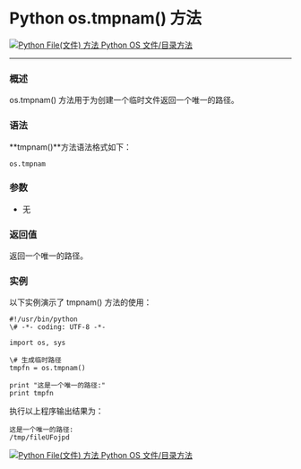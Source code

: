 Python os.tmpnam() 方法
=====================

 [![Python File(文件) 方法](../images/up.gif) Python OS 文件/目录方法](os-file-methods.html)

* * *

### 概述

os.tmpnam() 方法用于为创建一个临时文件返回一个唯一的路径。

### 语法

**tmpnam()**方法语法格式如下：
```
os.tmpnam
```
### 参数

*   无
    

### 返回值

返回一个唯一的路径。

### 实例

以下实例演示了 tmpnam() 方法的使用：
```
#!/usr/bin/python
\# -*- coding: UTF-8 -*-

import os, sys

\# 生成临时路径
tmpfn = os.tmpnam()

print "这是一个唯一的路径:"
print tmpfn
```
执行以上程序输出结果为：
```
这是一个唯一的路径:
/tmp/fileUFojpd
```
 [![Python File(文件) 方法](../images/up.gif) Python OS 文件/目录方法](os-file-methods.html)